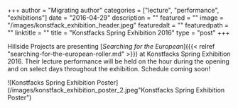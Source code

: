 +++
author = "Migrating author"
categories = ["lecture", "performance", "exhibitions"]
date = "2016-04-29"
description = ""
featured = ""
image = "/images/konstfack_exhibition_header.jpeg"
featuredalt = ""
featuredpath = ""
linktitle = ""
title = "Konstfacks Spring Exhibition 2016"
type = "post"
+++

Hillside Projects are presenting [_Searching for the European_]({{< relref "searching-for-the-european-roller.md" >}}) at Konstfacks Spring Exhibition 2016. Their lecture performance will be held on the hour during the opening and on select days throughout the exhibition. Schedule coming soon!

![Konstfacks Spring Exhibition Poster](/images/konstfack_exhibition_poster_2.jpeg"Konstfacks Spring Exhibition Poster")
